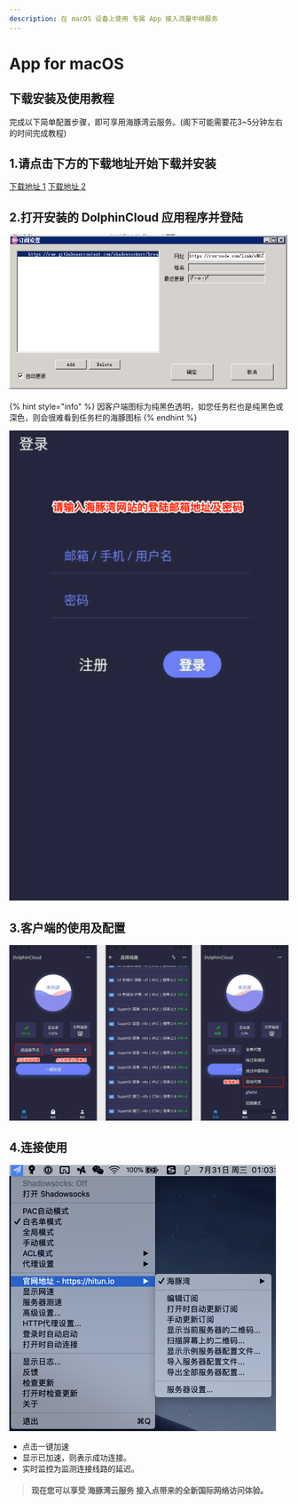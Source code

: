 ```yaml
---
description: 在 macOS 设备上使用 专属 App 接入流量中继服务
---
```


# App for macOS

## 下载安装及使用教程

完成以下简单配置步骤，即可享用海豚湾云服务。\(阁下可能需要花3~5分钟左右的时间完成教程\)

## 1.请点击下方的下载地址开始下载并安装

[下载地址 1](https://oss-hitun.sgp1.cdn.digitaloceanspaces.com/app/DolphinCloud.dmg)    [下载地址 2](http://app.hitun.me/DolphinCloud.dmg)

## 2.打开安装的 DolphinCloud 应用程序并登陆

![&#x9996;&#x6B21;&#x6253;&#x5F00;&#x8BF7;&#x8F93;&#x5165;&#x5BC6;&#x7801;&#x5141;&#x8BB8;](../../.gitbook/assets/image%20%2859%29.png)

{% hint style="info" %}
因客户端图标为纯黑色透明，如您任务栏也是纯黑色或深色，则会很难看到任务栏的海豚图标
{% endhint %}

![](../../.gitbook/assets/screenshot.png)

## **3.客户端的使用及配置**

![macOS &#x7248;&#x672C;&#x53EA;&#x6709;&#x81EA;&#x52A8;&#x4EE3;&#x7406;&#x548C;&#x5168;&#x5C40;&#x4EE3;&#x7406;](../../.gitbook/assets/2.png)

## **4.连接使用**

![](../../.gitbook/assets/image%20%284%29.png)

* 点击一键加速
* 显示已加速，则表示成功连接。
* 实时监控为监测连接线路的延迟。

> #### 现在您可以享受 海豚湾云服务 接入点带来的全新国际网络访问体验。

